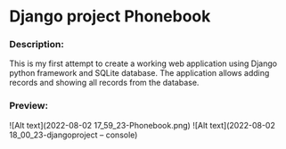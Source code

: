 # Django project Phonebook

### Description:
This is my first attempt to create a working web application using Django python framework and SQLite database. The application allows adding records and showing all records from the database.

### Preview:

![Alt text](2022-08-02 17_59_23-Phonebook.png)
![Alt text](2022-08-02 18_00_23-djangoproject – console)
